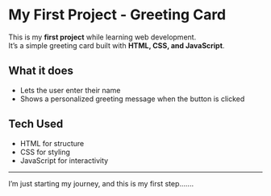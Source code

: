 # My First Project - Greeting Card

This is my **first project** while learning web development.  
It’s a simple greeting card built with **HTML, CSS, and JavaScript**.  

##  What it does
- Lets the user enter their name  
- Shows a personalized greeting message when the button is clicked  

##  Tech Used
- HTML for structure  
- CSS for styling  
- JavaScript for interactivity  

---

I’m just starting my journey, and this is my first step.......

